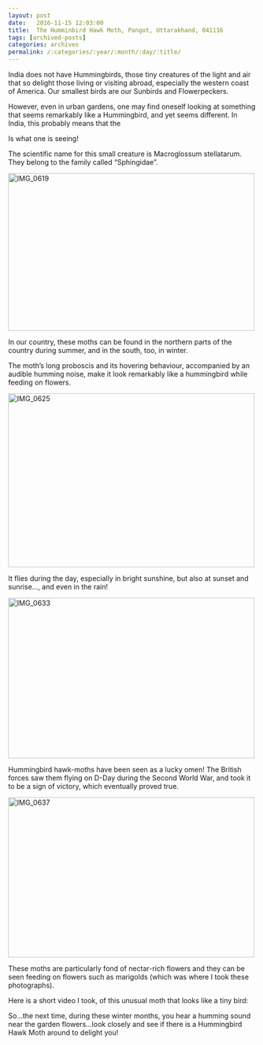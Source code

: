 ```yaml
---
layout: post
date:	2016-11-15 12:03:00
title:  The Humminbird Hawk Moth, Pangot, Uttarakhand, 041116
tags: [archived-posts]
categories: archives
permalink: /:categories/:year/:month/:day/:title/
---
```

India does not have Hummingbirds, those tiny creatures of the light and air that so delight those living or visiting  abroad, especially  the western coast of America. Our smallest birds are our Sunbirds and Flowerpeckers.


However, even in urban gardens, one may find oneself looking at something that seems remarkably like a Hummingbird, and yet seems different. In India, this probably means that the 


<a href="”https://en.wikipedia.org/wiki/Hummingbird_hawk-moth”"> </a>


Is what one is seeing! 


The scientific name for this small creature is Macroglossum stellatarum. They belong to the family called “Sphingidae”. 


<a data-flickr-embed="true" href="https://www.flickr.com/photos/86494503@N00/30874929155/in/album-72157674863192941/" title="IMG_0619"><img src="https://c4.staticflickr.com/6/5788/30874929155_6628d7664b.jpg" width="500" height="320" alt="IMG_0619"></a><script async="async" src="//embedr.flickr.com/assets/client-code.js" charset="utf-8"></script>


In our country, these moths can be found in the northern parts of the country during summer, and in the south, too, in winter.


The moth’s long proboscis and its hovering behaviour, accompanied by an audible humming noise, make it look remarkably like a hummingbird while feeding on flowers.




<a href="””"> </a>




<a data-flickr-embed="true" href="https://www.flickr.com/photos/86494503@N00/30573776170/in/album-72157674863192941/" title="IMG_0625"><img src="https://c3.staticflickr.com/6/5691/30573776170_3e69ae4e51.jpg" width="500" height="353" alt="IMG_0625"></a><script async="async" src="//embedr.flickr.com/assets/client-code.js" charset="utf-8"></script>


<a href="””"> </a>


It flies during the day, especially in bright sunshine, but also at sunset and sunrise..., and even in the rain!


<a data-flickr-embed="true" href="https://www.flickr.com/photos/86494503@N00/30573777560/in/album-72157674863192941/" title="IMG_0633"><img src="https://c1.staticflickr.com/6/5829/30573777560_87e88b685d.jpg" width="500" height="326" alt="IMG_0633"></a><script async="async" src="//embedr.flickr.com/assets/client-code.js" charset="utf-8"></script>


Hummingbird hawk-moths have been seen as a lucky omen! The British forces saw them flying on D-Day during the Second World War, and took it to be a sign of victory, which eventually proved true.




<a href="””"> </a>


<a data-flickr-embed="true" href="https://www.flickr.com/photos/86494503@N00/30874933045/in/album-72157674863192941/" title="IMG_0637"><img src="https://c6.staticflickr.com/6/5727/30874933045_7a69f8c535.jpg" width="500" height="325" alt="IMG_0637"></a><script async="async" src="//embedr.flickr.com/assets/client-code.js" charset="utf-8"></script>
<a href="””"> </a>


These moths are particularly fond of nectar-rich flowers and  they can be seen feeding on flowers such as marigolds (which was where I took these photographs). 


Here is a short video I took, of this unusual moth that looks like a tiny bird:


<lj-embed id="1427"/>


So...the next time, during these winter months, you hear a humming sound near the garden flowers...look closely and see if there is a Hummingbird Hawk Moth around to delight you!

